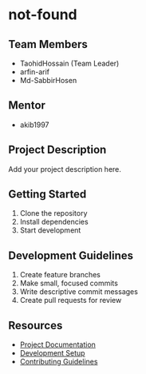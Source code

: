 # not-found

## Team Members
- TaohidHossain (Team Leader)
- arfin-arif
- Md-SabbirHosen

## Mentor
- akib1997

## Project Description
Add your project description here.

## Getting Started
1. Clone the repository
2. Install dependencies
3. Start development

## Development Guidelines
1. Create feature branches
2. Make small, focused commits
3. Write descriptive commit messages
4. Create pull requests for review

## Resources
- [Project Documentation](docs/)
- [Development Setup](docs/setup.md)
- [Contributing Guidelines](CONTRIBUTING.md)
